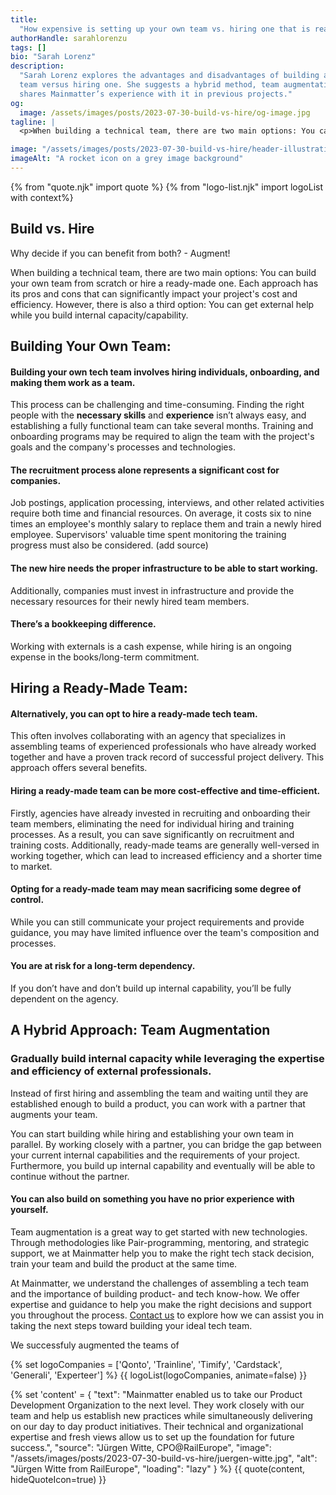 ```yaml
---
title:
  "How expensive is setting up your own team vs. hiring one that is ready-to-go?"
authorHandle: sarahlorenzu
tags: []
bio: "Sarah Lorenz"
description:
  "Sarah Lorenz explores the advantages and disadvantages of building a tech
  team versus hiring one. She suggests a hybrid method, team augmentation, and
  shares Mainmatter’s experience with it in previous projects."
og:
  image: /assets/images/posts/2023-07-30-build-vs-hire/og-image.jpg
tagline: |
  <p>When building a technical team, there are two main options: You can build your own team from scratch or hire a ready-made one. Each approach has its pros and cons that can significantly impact your project's cost and efficiency. However, there is also a third option: You can get external help while you build internal capacity/capability.</p>

image: "/assets/images/posts/2023-07-30-build-vs-hire/header-illustration.jpg"
imageAlt: "A rocket icon on a grey image background"
---
```


{% from "quote.njk" import quote %}
{% from "logo-list.njk" import logoList with context%}

## Build vs. Hire

Why decide if you can benefit from both? - Augment!

When building a technical team, there are two main options: You can build your
own team from scratch or hire a ready-made one. Each approach has its pros and
cons that can significantly impact your project's cost and efficiency. However,
there is also a third option: You can get external help while you build internal
capacity/capability.

## Building Your Own Team:

#### Building your own tech team involves hiring individuals, onboarding, and making them work as a team.

This process can be challenging and time-consuming. Finding the right people
with the **necessary skills** and **experience** isn’t always easy, and
establishing a fully functional team can take several months. Training and
onboarding programs may be required to align the team with the project's goals
and the company's processes and technologies.

#### The recruitment process alone represents a significant cost for companies.

Job postings, application processing, interviews, and other related activities
require both time and financial resources. On average, it costs six to nine
times an employee's monthly salary to replace them and train a newly hired
employee. Supervisors' valuable time spent monitoring the training progress must
also be considered. (add source)

#### The new hire needs the proper infrastructure to be able to start working.

Additionally, companies must invest in infrastructure and provide the necessary
resources for their newly hired team members.

#### There’s a bookkeeping difference.

Working with externals is a cash expense, while hiring is an ongoing expense in
the books/long-term commitment.

## Hiring a Ready-Made Team:

#### Alternatively, you can opt to hire a ready-made tech team.

This often involves collaborating with an agency that specializes in assembling
teams of experienced professionals who have already worked together and have a
proven track record of successful project delivery. This approach offers several
benefits.

#### Hiring a ready-made team can be more cost-effective and time-efficient.

Firstly, agencies have already invested in recruiting and onboarding their team
members, eliminating the need for individual hiring and training processes. As a
result, you can save significantly on recruitment and training costs.
Additionally, ready-made teams are generally well-versed in working together,
which can lead to increased efficiency and a shorter time to market.

#### Opting for a ready-made team may mean sacrificing some degree of control.

While you can still communicate your project requirements and provide guidance,
you may have limited influence over the team's composition and processes.

#### You are at risk for a long-term dependency.

If you don’t have and don’t build up internal capability, you’ll be fully
dependent on the agency.

## A Hybrid Approach: Team Augmentation

### Gradually build internal capacity while leveraging the expertise and efficiency of external professionals.

Instead of first hiring and assembling the team and waiting until they are
established enough to build a product, you can work with a partner that augments
your team.

You can start building while hiring and establishing your own team in parallel.
By working closely with a partner, you can bridge the gap between your current
internal capabilities and the requirements of your project. Furthermore, you
build up internal capability and eventually will be able to continue without the
partner.

#### You can also build on something you have no prior experience with yourself.

Team augmentation is a great way to get started with new technologies. Through
methodologies like Pair-programming, mentoring, and strategic support, we at
Mainmatter help you to make the right tech stack decision, train your team and
build the product at the same time.

At Mainmatter, we understand the challenges of assembling a tech team and the
importance of building product- and tech know-how. We offer expertise and
guidance to help you make the right decisions and support you throughout the
process. [Contact us](https://mainmatter.com/startups/) to explore how we can
assist you in taking the next steps toward building your ideal tech team.

We successfuly augmented the teams of

{% set logoCompanies = ['Qonto', 'Trainline', 'Timify', 'Cardstack', 'Generali', 'Experteer'] %}
{{ logoList(logoCompanies, animate=false) }}

{% set 'content' = {
  "text": "Mainmatter enabled us to take our Product Development Organization to the  next level. They work closely with our team and help us establish new  practices while simultaneously delivering on our day to day product  initiatives. Their technical and organizational expertise and fresh views  allow us to set up the foundation for future success.",
  "source": "Jürgen Witte, CPO@RailEurope",
  "image": "/assets/images/posts/2023-07-30-build-vs-hire/juergen-witte.jpg",
  "alt": "Jürgen Witte from RailEurope",
  "loading": "lazy"
} %} {{ quote(content, hideQuoteIcon=true) }}
